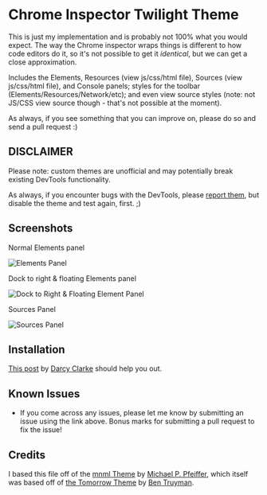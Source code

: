 # Chrome Inspector Twilight Theme

This is just my implementation and is probably not 100% what you would expect. The way the Chrome inspector wraps things is different to how code editors do it, so it's not possible to get it _identical_, but we can get a close approximation.

Includes the Elements, Resources (view js/css/html file), Sources (view js/css/html file), and Console panels; styles for the toolbar (Elements/Resources/Network/etc); and even view source styles (note: not JS/CSS view source though - that's not possible at the moment).

As always, if you see something that you can improve on, please do so and send a pull request :)

## DISCLAIMER

Please note: custom themes are unofficial and may potentially break existing DevTools functionality.

As always, if you encounter bugs with the DevTools, please [report them][crbug], but disable the theme and test again, first. ;)

## Screenshots

Normal Elements panel

![Elements Panel](https://raw.github.com/remybach/chrome-twilight/master/resources/elements.png)

Dock to right & floating Elements panel

![Dock to Right & Floating Element Panel](https://raw.github.com/remybach/chrome-twilight/master/resources/dock_right-floating.png)

Sources Panel

![Sources Panel](https://raw.github.com/remybach/chrome-twilight/master/resources/sources.png)

## Installation

[This post][installation] by [Darcy Clarke][darcy-clarke] should help you out.

## Known Issues

* If you come across any issues, please let me know by submitting an issue using the link above. Bonus marks for submitting a pull request to fix the issue!

## Credits

I based this file off of the [mnml Theme][mnml] by [Michael P. Pfeiffer][michael-pfeiffer], which itself was based off of [the Tomorrow Theme][tomorrow] by [Ben Truyman][ben-truyman].



[ben-truyman]:https://github.com/bentruyman
[crbug]:http://crbug.com
[darcy-clarke]:http://darcyclarke.me/
[installation]:http://darcyclarke.me/design/skin-your-chrome-inspector/
[michael-pfeiffer]:https://github.com/frontdevDE
[mnml]:https://github.com/frontdevDE/mnml-devtools-theme
[tomorrow]:https://gist.github.com/3040634
